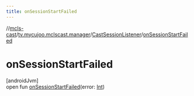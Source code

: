 ```yaml
---
title: onSessionStartFailed
---
```

//[mcls-cast](../../../index.html)/[tv.mycujoo.mclscast.manager](../index.html)/[CastSessionListener](index.html)/[onSessionStartFailed](on-session-start-failed.html)



# onSessionStartFailed



[androidJvm]\
open fun [onSessionStartFailed](on-session-start-failed.html)(error: [Int](https://kotlinlang.org/api/latest/jvm/stdlib/kotlin/-int/index.html))




